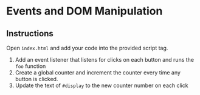 # Events and DOM Manipulation

## Instructions

Open `index.html` and add your code into the provided script tag.

1. Add an event listener that listens for clicks on each button and runs the `foo` function
2. Create a global counter and increment the counter every time any button is clicked.
3. Update the text of `#display` to the new counter number on each click
